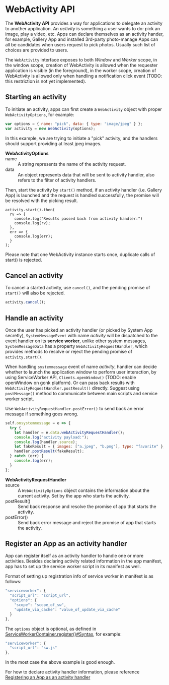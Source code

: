 # WebActivity API

The **WebActivity API** provides a way for applications to delegate an activity to another application. An *activity* is something a user wants to do: pick an image, play a video, etc. Apps can declare themselves as an activity hander, for example, Gallery App and installed 3rd-party photo-manage Apps can all be candidates when users request to pick photos. Usually such list of choices are provided to users.

The `WebActivity` interface exposes to both *Window* and *Worker* scope, in the window scope, creation of WebActivity is allowed when the requester application is visible (in the foreground), in the worker scope, creation of WebActivity is allowed only when handling a notification click event (TODO: this restriction is not yet implemented).

## Starting an activity

To initiate an activity, apps can first create a `WebActivity` object with proper `WebActivityOptions`, for example:

```javascript
var options = { name: "pick", data: { type: "image/jpeg" } };
var activity = new WebActivity(options);
```

In this example, we are trying to initiate a "pick" activity, and the handlers should support providing at least jpeg images.


<dl>
<b>WebActivityOptions</b>
    <dt>name</dt>
    <dd>A string represents the name of the activity request.</dd>
    <dt>data</dt>
    <dd>An object represents data that will be sent to activity handler, also refers to the filter of activity handlers.</dd>
</dl>

Then, start the activity by `start()` method, if an activity handler (i.e. Gallery App) is launched and the request is handled successfully, the promise will be resolved with the picking result.

```
activity.start().then(
  rv => {
    console.log("Results passed back from activity handler:")
    console.log(rv);
  },  
  err => {
    console.log(err);
  }
);
```

Please note that one WebActivity instance starts once, duplicate calls of start() is rejected.

## Cancel an activity

To cancel a started activity, use `cancel()`, and the pending promise of `start()` will also be rejected.

```javascript
activity.cancel();
```

## Handle an activity

Once the user has picked an activity handler (or picked by System App secretly), `SystemMessageEvent` with name *activity* will be dispatched to the event handler on its **service worker**, unlike other system messages, `SystemMessageData` has a property `WebActivityRequestHandler`, which provides methods to resolve or reject the pending promise of `activity.start()`.

When handling `systemmessage` event of name *activity*, handler can decide whether to launch the application window to perform user interaction, by using ServiceWorker API, `Clients.openWindow()` (TODO: enable openWindow on gonk platform). Or can pass back results with `WebActivityRequestHandler.postResult()` directly. Suggest using `postMessage()` method to communicate between main scripts and service worker script.

Use `WebActivityRequestHandler.postError()` to send back an error message if something goes wrong.

```javascript
self.onsystemmessage = e => {
  try {
    let handler = e.data.webActivityRequestHandler();
    console.log("activity payload:");
    console.log(handler.source);
    let fakeResult = { images: ["a.jpeg", "b.png"], type: "favorite" };
    handler.postResult(fakeResult);
  } catch (err) {
    console.log(err);
  }
};

```

<dl>
<b>WebActivityRequestHandler</b>
    <dt>source</dt>
    <dd>A <code>WebActivityOptions</code> object contains the information about the current activity. Set by the app who starts the activity.</dd>
    <dt>postResult()</dt>
    <dd>Send back response and resolve the promise of app that starts the activity.</dd>
    <dt>postError()</dt>
    <dd>Send back error message and reject the promise of app that starts the activity.</dd>
</dl>

## Register an App as an activity handler

App can register itself as an activity handler to handle one or more activities. Besides declaring activity related information in the app manifest, app has to set up the service worker script in its manifest as well.

Format of setting up registration info of service worker in manifest is as follows:

```javascript
"serviceworker": {
  "script_url": "script_url",
  "options": {
    "scope": "scope_of_sw",
    "update_via_cache": "value_of_update_via_cache"
  }
},
```
The `options` object is optional, as defined in [ServiceWorkerContainer.register()#Syntax](https://developer.mozilla.org/en-US/docs/Web/API/ServiceWorkerContainer/register#Syntax), for example:

```javascript
"serviceworker": {
  "script_url": "sw.js"
},
```

In the most case the above example is good enough.

For how to declare activity handler information, please reference  [Registering an App as an activity handler](https://developer.mozilla.org/en-US/docs/Archive/B2G_OS/API/Web_Activities#Registering_an_App_as_an_activity_handler)
